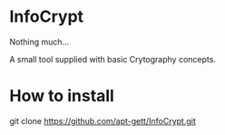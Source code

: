 # InfoCrypt

Nothing much...

A small tool supplied with basic Crytography concepts.

# How to install 

git clone https://github.com/apt-gett/InfoCrypt.git 




